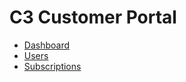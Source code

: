 # C3 Customer Portal  
<!-- TOC -->  

* [Dashboard](/doc/dashboard.md)  
* [Users](/doc/users.md)  
* [Subscriptions](/doc/subscriptions.md)  

